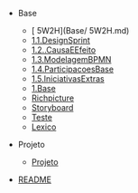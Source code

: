 
- Base
  - [ 5W2H](Base/ 5W2H.md)
  - [1.1.DesignSprint](Base/1.1.DesignSprint.md)
  - [1.2..CausaEEfeito](Base/1.2..CausaEEfeito.md)
  - [1.3.ModelagemBPMN](Base/1.3.ModelagemBPMN.md)
  - [1.4.ParticipacoesBase](Base/1.4.ParticipacoesBase.md)
  - [1.5.IniciativasExtras](Base/1.5.IniciativasExtras.md)
  - [1.Base](Base/1.Base.md)
  - [Richpicture](Base/Richpicture.md)
  - [Storyboard](Base/Storyboard.md)
  - [Teste](Base/assets/Teste.md)
  - [Lexico](Base/lexico.md)

- Projeto
  - [Projeto](Projeto/Projeto.md)

- [README](README.md)
